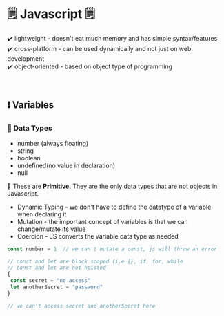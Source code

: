 # 🗒️ Javascript 🗒️

✔️ lightweight - doesn't eat much memory and has simple syntax/features<br>
✔️ cross-platform - can be used dynamically and not just on web development<br>
✔️ object-oriented - based on object type of programming<br>

<br>

## ❗ Variables

### 🔔 Data Types
- number (always floating)<br>
- string<br>
- boolean<br>
- undefined(no value in declaration)<br>
- null<br>  

🔆 These are <strong>Primitive</strong>. They are the only data types that are not objects in Javascript.<br>
- Dynamic Typing - we don't have to define the datatype of a variable when declaring it<br>
- Mutation - the important concept of variables is that we can change/mutate its value<br>
- Coercion - JS converts the variable data type as needed<br>

```javascript
const number = 1  // we can't mutate a const, js will throw an error

// const and let are block scoped (i.e {}, if, for, while
// const and let are not hoisted
{
 const secret = "no access"
 let anotherSecret = "password"
}

// we can't access secret and anotherSecret here
```
